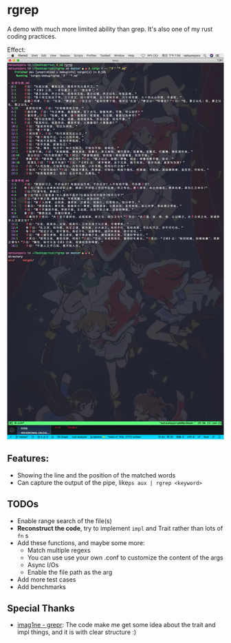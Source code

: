 # rgrep
A demo with much more limited ability than grep. It's also one of my rust coding practices.

Effect:
![testcase1](./example_output.png)

## Features:
- Showing the line and the position of the matched words
- Can capture the output of the pipe, like``ps aux | rgrep <keyword>``

## TODOs
- Enable range search of the file(s)
- **Reconstruct the code**, try to implement ``impl`` and Trait rather than lots of ``fn`` s
- Add these functions, and maybe some more:
    - Match multiple regexs
    - You can use use your own .conf to customize the content of the args
    - Async I/Os
    - Enable the file path as the arg
- Add more test cases
- Add benchmarks

## Special Thanks
- [imag1ne - grepr](https://github.com/imag1ne/grepr): 
The code make me get some idea about the trait and impl things, and it is with clear structure :)